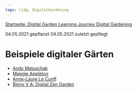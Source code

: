 ```yaml
---
tags: ljdg, DigitalGardening
---
```


[Startseite: Digital Garden Learning Journey Digital Gardening](https://hackmd.io/@holger-moller/learning-journey-digital-gardening-toc/)

04.05.2021 gepflanzt
04.05.2021 zuletzt gepflegt

# Beispiele digitaler Gärten

- [Andy Matuschak](https://notes.andymatuschak.org/)
- [Maggie Appleton](https://maggieappleton.com/garden)
- [Anne-Laure Le Cunff](https://www.mentalnodes.com/)
- [Binny V A: Digital Zen Garden](https://notes.binnyva.com/)